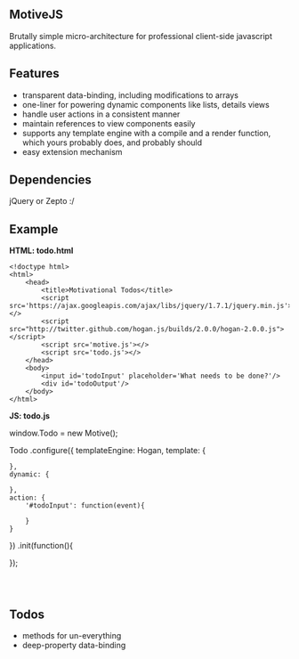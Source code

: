 MotiveJS
--------

Brutally simple micro-architecture for professional client-side javascript applications.

Features
--------

- transparent data-binding, including modifications to arrays
- one-liner for powering dynamic components like lists, details views
- handle user actions in a consistent manner
- maintain references to view components easily
- supports any template engine with a compile and a render function, which yours probably does, and probably should
- easy extension mechanism

Dependencies
------------

jQuery or Zepto :/

Example
-------

__HTML:  todo.html__

<pre><code>&lt;!doctype html&gt;
&lt;html&gt;
	&lt;head&gt;
		&lt;title&gt;Motivational Todos&lt;/title&gt;
		&lt;script src='https://ajax.googleapis.com/ajax/libs/jquery/1.7.1/jquery.min.js'&gt;&lt;/&gt;
		&lt;script src="http://twitter.github.com/hogan.js/builds/2.0.0/hogan-2.0.0.js"&gt;&lt;/script&gt;
		&lt;script src='motive.js'&gt;&lt;/&gt;
		&lt;script src='todo.js'&gt;&lt;/&gt;
	&lt;/head&gt;
	&lt;body&gt;
		&lt;input id='todoInput' placeholder='What needs to be done?'/&gt;
		&lt;div id='todoOutput'/&gt;
	&lt;/body&gt;
&lt;/html&gt;</code></pre>

__JS: todo.js__

window.Todo = new Motive();

Todo
.configure({
	templateEngine: Hogan,
	template: {

	},
	dynamic: {

	},
	action: {
		'#todoInput': function(event){

		}
	}
})
.init(function(){
	
});

<pre><code>

</code></pre>

Todos
--------

- methods for un-everything
- deep-property data-binding